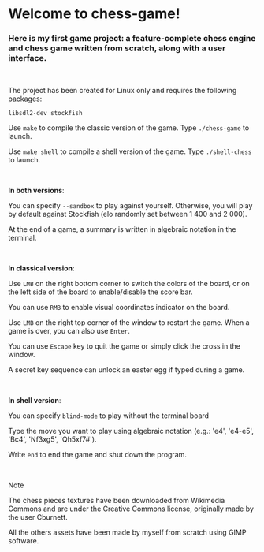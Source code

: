 # Welcome to chess-game!

### Here is my first game project: a feature-complete chess engine and chess game written from scratch, along with a user interface.

<br/>

The project has been created for Linux only and requires the following packages:

```
libsdl2-dev stockfish
```

Use `make` to compile the classic version of the game. Type `./chess-game` to launch.

Use `make shell` to compile a shell version of the game. Type `./shell-chess` to launch.

<br/>

**In both versions**: 

You can specify `--sandbox` to play against yourself. Otherwise, you will play by default against Stockfish (elo randomly set between 1 400 and 2 000).

At the end of a game, a summary is written in algebraic notation in the terminal.

<br/>

**In classical version**:

Use `LMB` on the right bottom corner to switch the colors of the board, or on the left side of the board to enable/disable the score bar.

You can use `RMB` to enable visual coordinates indicator on the board.

Use `LMB` on the right top corner of the window to restart the game. When a game is over, you can also use `Enter`.

You can use `Escape` key to quit the game or simply click the cross in the window.

A secret key sequence can unlock an easter egg if typed during a game.

<br/>

**In shell version**:

You can specify `blind-mode` to play without the terminal board

Type the move you want to play using algebraic notation (e.g.: 'e4', 'e4-e5', 'Bc4', 'Nf3xg5', 'Qh5xf7#').

Write `end` to end the game and shut down the program.

<br/>

> [!NOTE]
> The chess pieces textures have been downloaded from Wikimedia Commons and are under the Creative Commons license, originally made by the user Cburnett.
>
> All the others assets have been made by myself from scratch using GIMP software.
